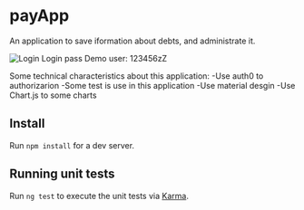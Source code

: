 # payApp
An application to save iformation about debts, and administrate it.

![Login](https://user-images.githubusercontent.com/25330510/85813652-64bef600-b729-11ea-93a4-d215961959f6.png)
Login pass Demo user: 123456zZ

Some technical characteristics about this application:
-Use auth0 to authorizarion
-Some test is use in this application
-Use material desgin
-Use Chart.js to some charts

## Install
Run `npm install` for a dev server.

## Running unit tests
Run `ng test` to execute the unit tests via [Karma](https://karma-runner.github.io).
